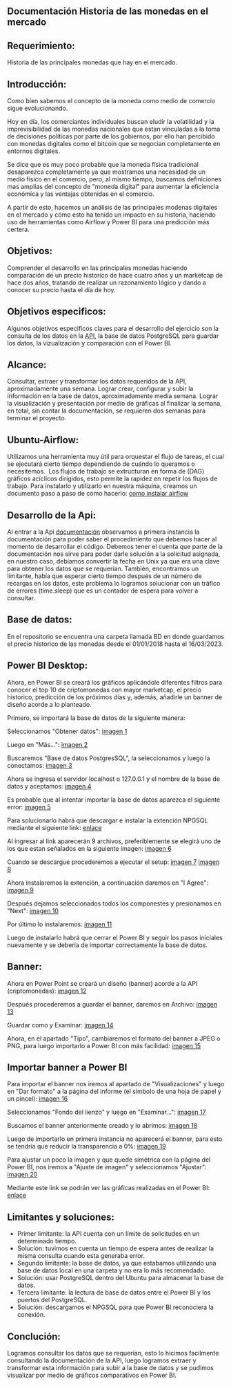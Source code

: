 ## Documentación Historia de las monedas en el mercado

## Requerimiento:
Historia de las principales monedas que hay en el mercado.

## Introducción:
Como bien sabemos el concepto de la moneda como medio de comercio sigue evolucionando.

Hoy en día, los comerciantes individuales buscan eludir la volatilidad y la imprevisibilidad de las monedas nacionales que estan vinculadas
a la toma de decisiones políticas por parte de los gobiernos, por ello han percibido con monedas digitales como el bitcoin que se negocian
completamente en entornos digitales.

Se dice que es muy poco probable que la moneda física tradicional desaparezca completamente ya que mostramos una necesidad de un medio físico
en el comercio, pero, al mismo tiempo, buscamos definiciones mas amplias del concepto de "moneda digital" para aumentar la eficiencia económica
y las ventajas obtenidas en el comercio.

A partir de esto, hacemos un análisis de las principales modenas digitales en el mercado y cómo esto ha tenido un impacto en su historia, haciendo
uso de herramientas como Airflow y Power BI para una predicción más certera. 

## Objetivos:
Comprender el desarrollo en las principales monedas haciendo comparación de un precio historico de hace cuatro años y un marketcap de hace dos años,
tratando de realizar un razonamiento lógico y dando a conocer su precio hasta el día de hoy. 

## Objetivos especificos:
Algunos objetivos especificos claves para el desarrollo del ejercicio son la consulta de los datos en la [API](www.coingecko.com "API"),
la base de datos PostgreSQL para guardar los datos, la vizualización y comparación con el Power BI.

## Alcance:
Consultar, extraer y transformar los datos requeridos de la API, aproximadamente una semana. Lograr crear, configurar y subir la información en la base de datos, aproximadamente media semana.
Lograr la visualización y presentación por medio de gráficas al finalizar la semana, en total, sin contar la documentación, se requieren dos semanas para terminar el proyecto.

## Ubuntu-Airflow:
Utilizamos una herramienta muy útil para orquestar el flujo de tareas, el cual se ejecutará cierto tiempo dependiendo de cuándo lo queramos o necesitemos. 
Los flujos de trabajo se extructuran en forma de (DAG) gráficos acíclicos dirigidos, esto permite la rapidez en repetir los flujos de trabajo.
Para instalarlo y utilizarlo en nuestra máquina, creamos un documento paso a paso de como hacerlo: [como instalar airflow](https://drive.google.com/file/d/1jL2FLIpyFKjVV5ueRrgey7YMYJmheZIK/view "como instalar airflow")

## Desarrollo de la Api:
Al entrar a la Api [documentación](www.coingecko.com/en/api/documentation "documentación") observamos a primera instancia la documentación para poder saber el procedimiento que debemos hacer al momento de desarrollar el código.
Debemos tener el cuenta que parte de la documentación nos sirve para poder darle solución a la solicitud asignada, en nuestro caso, debíamos convertir la
fecha en Unix ya que era una clave para obtener los datos que se requerían.
También, encontramos un limitante, había que esperar cierto tiempo después de un número de recargas en los datos, este problema lo logramos solucionar
con un tráfico de errores (time.sleep) que es un contador de espera para volver a consultar.

## Base de datos:
En el repositorio se encuentra una carpeta llamada BD en donde guardamos el precio historico de las monedas desde el 01/01/2018 hasta el 16/03/2023.

## Power BI Desktop:
Ahora, en Power BI se creará los gráficos aplicándole diferentes filtros para conocer el top 10 de criptomonedas con mayor marketcap, el precio historico, predicción de los próximos días y, además, añadirle un banner de diseño acorde a lo planteado.

Primero, se importará la base de datos de la siguiente manera:

Seleccionamos "Obtener datos":
[imagen 1](https://drive.google.com/file/d/1FvW_rIhKLq1MYvuBUc66TRZ1YvWs7BuJ/view "imagen 1")

Luego en "Más...":
[imagen 2](https://drive.google.com/file/d/10NJIkG1s1hp1o9wkdq2wwwBdXxWdCcXP/view "imagen 2")

Buscaremos "Base de datos PostgresSQL", la seleccionamos y luego la conectamos:
[imagen 3](https://drive.google.com/file/d/1aNGTh2v2pLcXZK-Ddis1VVwoLpODgsGM/view "imagen 3")

Ahora se ingresa el servidor localhost o 127.0.0.1 y el nombre de la base de datos y aceptamos:
[imagen 4](https://drive.google.com/file/d/13JTgmHlhCD239SVGVNx-R0mseNr9igwS/view "imagen 4")

Es probable que al intentar importar la base de datos aparezca el siguiente error:
[imagen 5](https://drive.google.com/file/d/1swVO-icgNXkYjzIbfM6oMuFJ4Y21pk89/view "imagen 5")

Para solucionarlo habrá que descargar e instalar la extención NPGSQL mediante el siguiente link: [enlace](https://github.com/npgsql/Npgsql/releases/tag/v2.2.4.3 "enlace")

Al ingresar al link aparecerán 9 archivos, preferiblemente se elegirá uno de los que estan señalados en la siguiente imagen:
[imagen 6](https://drive.google.com/file/d/1F76URzPXwFAM17r24HGZWORUKPiRLUTf/view "imagen 6")

Cuando se descargue procederemos a ejecutar el setup:
[imagen 7](https://drive.google.com/file/d/1PXUt2Ew9XL4UVm3L0bANFKHvbnjY3fRh/view "imagen 7")
[imagen 8](https://drive.google.com/file/d/1bFrNHAYrLoDYlzS9qSJnsNEU2jNSsyvZ/view "imagen 8")

Ahora instalaremos la extención, a continuación daremos en "I Agree":
[imagen 9](https://drive.google.com/file/d/1_9NPAKdkcYIDPrBYpTn6x-8i_JOFsB3p/view "imagen 9")

Después dejamos seleccionados todos los componestes y presionamos en "Next":
[imagen 10](https://drive.google.com/file/d/1nREjisBnVyX1miUmndvgOZIsTO_d2dCZ/view "imagen 10")

Por último lo instalaremos:
[imagen 11](https://drive.google.com/file/d/12hXii1zYB4_6DuCxGePprwAyH1DRy36L/view "imagen 11")

Luego de instalarlo habrá que cerrar el Power BI y seguir los pasos iniciales nuevamente y se debería de importar correctamente la base de datos.

## Banner:
Ahora en Power Point se creará un diseño (banner) acorde a la API (criptomonedas):
[imagen 12](https://drive.google.com/file/d/1piEQOupFD6aY18y0s8tijAe1ZRxIoKX1/view "imagen 12")

Después procederemos a guardar el banner, daremos en Archivo:
[imagen 13](https://drive.google.com/file/d/1NA6aaYy1aYbbpcxNU8jMeKcAsJ16_aEQ/view "imagen 13")

Guardar como y Examinar:
[imagen 14](https://drive.google.com/file/d/1ZJg5FrkCxEH4JmFZuGtk5qa0n5rYdGiR/view "imagen 14")

Ahora, en el apartado "Tipo", cambiaremos el formato del banner a JPEG o PNG, para luego importarlo a Power BI con más facilidad:
[imagen 15](https://drive.google.com/file/d/1OMKqH6PwITwL3lrRiGodkBs571BM83FK/view "imagen 15")

## Importar banner a Power BI
Para importar el banner nos iremos al apartado de "Visualizaciones" y luego en "Dar formato" a la página del informe (el símbolo de una hoja de papel y un pincel):
[imagen 16](https://drive.google.com/file/d/1btnHZrO9hwmozGGArhTtrYCYds2IY191/view "imagen 16")

Seleccionamos "Fondo del lienzo" y luego en "Examinar...":
[imagen 17](https://drive.google.com/file/d/1bL83xUYBJVmWialktegoG0_FxHTQR1W8/view "imagen 17")

Buscamos el banner anteriormente creado y lo abrimos:
[imagen 18](https://drive.google.com/file/d/1maCmItsGSoy0I0UIr8Z33bOeAex6TlUj/view "imagen 18")

Luego de importarlo en primera instancia no aparecerá el banner, para esto se tendría que reducir la transparencia a 0%:
[imagen 19](https://drive.google.com/file/d/1s1LP78-B_Uz4Lk8mSmnVJxVfsmHIAev5/view "imagen 19")

Para ajustar un poco la imagen y que quede simétrica con la página del Power BI, nos iremos a "Ajuste de imagen" y seleccionamos "Ajustar":
[imagen 20](https://drive.google.com/file/d/1tTFcnut7oMQxgX6czsj26xqCHZcV4nHl/view "imagen 20")

Mediante este link se podrán ver las gráficas realizadas en el Power BI:
[enlace](https://app.powerbi.com/links/r24R0VlwJ-?ctid=650039fd-712a-4fe1-b863-86103c425c17&pbi_source=linkShare "enlace")

## Limitantes y soluciones:
- Primer limitante: la API cuenta con un límite de solicitudes en un determinado tiempo.
- Solución: tuvimos en cuenta un tiempo de espera antes de realizar la misma consulta cuando esta generaba error.
- Segundo limitante: la base de datos, ya que estabamos utilizando una base de datos local en una carpeta y no era lo más recomendado.
- Solución: usar PostgreSQL dentro del Ubuntu para almacenar la base de datos.
- Tercera limitante: la lectura de base de datos entre el Power BI y los puertos del PostgreSQL.
- Solución: descargamos el NPGSQL para que Power BI reconociera la conexión.

## Conclución:
Logramos consultar los datos que se requerían, esto lo hicimos facilmente consultando la documentación de la API, luego logramos extraer y transformar esta información para subir a la base de datos y se pudimos visualizar por medio de gráficos comparativos en Power BI.
